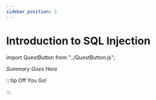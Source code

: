```yaml
---
sidebar_position: 3
---
```


# Introduction to SQL Injection
import QuestButton from "../QuestButton.js";

_Summary Goes Here_

:::tip Off You Go!

<QuestButton text="Quest" />

:::


